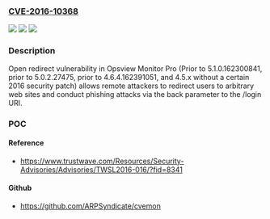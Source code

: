 ### [CVE-2016-10368](https://cve.mitre.org/cgi-bin/cvename.cgi?name=CVE-2016-10368)
![](https://img.shields.io/static/v1?label=Product&message=n%2Fa&color=blue)
![](https://img.shields.io/static/v1?label=Version&message=n%2Fa&color=blue)
![](https://img.shields.io/static/v1?label=Vulnerability&message=n%2Fa&color=brighgreen)

### Description

Open redirect vulnerability in Opsview Monitor Pro (Prior to 5.1.0.162300841, prior to 5.0.2.27475, prior to 4.6.4.162391051, and 4.5.x without a certain 2016 security patch) allows remote attackers to redirect users to arbitrary web sites and conduct phishing attacks via the back parameter to the /login URI.

### POC

#### Reference
- https://www.trustwave.com/Resources/Security-Advisories/Advisories/TWSL2016-016/?fid=8341

#### Github
- https://github.com/ARPSyndicate/cvemon

